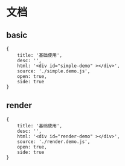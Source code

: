 # 文档

## basic

````code
{
    title: '基础使用',
    desc: '',
    html: '<div id="simple-demo" ></div>',
    source: './simple.demo.js',
    open: true,
    side: true
}
````


## render


````code
{
    title: '基础使用',
    desc: '',
    html: '<div id="render-demo" ></div>',
    source: './render.demo.js',
    open: true,
    side: true
}
````


